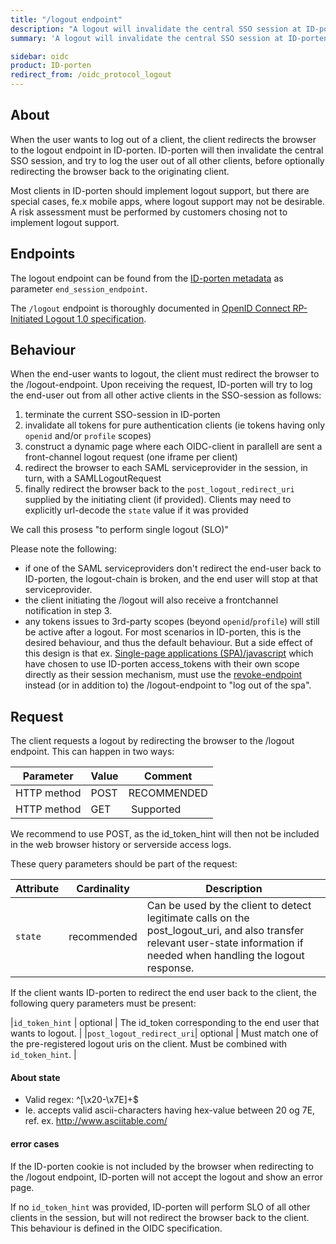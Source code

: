 ```yaml
---
title: "/logout endpoint"
description: "A logout will invalidate the central SSO session at ID-porten and log the user out of all other active clients. "
summary: 'A logout will invalidate the central SSO session at ID-porten and log the user out of all other active clients. '

sidebar: oidc
product: ID-porten
redirect_from: /oidc_protocol_logout
---
```


## About


When the user wants to log out of a client,  the client redirects the browser to the logout endpoint in ID-porten.  ID-porten will then invalidate the central SSO session, and try to log the user out of all other clients, before optionally redirecting the browser back to the originating client.

Most clients in ID-porten should implement logout support, but there are special cases, fe.x mobile apps, where logout support may not be desirable.  A risk assessment must be performed by customers chosing not to implement logout support. 


## Endpoints

The logout endpoint can be found from the [ID-porten metadata](oidc_func_wellknown) as parameter `end_session_endpoint`. 

The `/logout` endpoint is thoroughly documented in [OpenID Connect RP-Initiated Logout 1.0 specification](https://openid.net/specs/openid-connect-rpinitiated-1_0.html). 

## Behaviour

When the end-user wants to logout, the client must redirect the browser to the /logout-endpoint.  Upon receiving the request, ID-porten will try to log the end-user out from all other active clients in the SSO-session as follows:

1. terminate the current SSO-session in ID-porten
1. invalidate all tokens for pure authentication clients (ie tokens having only `openid` and/or `profile` scopes)
1. construct a dynamic page where each OIDC-client in parallell are sent a front-channel logout request (one iframe per client)
1. redirect the browser to each SAML serviceprovider in the session, in turn, with a SAMLLogoutRequest
1. finally redirect the browser back to the `post_logout_redirect_uri` supplied by the initiating client (if provided). Clients may need to explicitly url-decode the `state` value if it was provided 

We call this prosess "to perform single logout (SLO)"

Please note the following:
*  if one of the SAML serviceproviders don't redirect the end-user back to ID-porten, the logout-chain is broken, and the end user will stop at that serviceprovider.
*  the client initiating the /logout will also receive a frontchannel notification in step 3. 
*  any tokens issues to 3rd-party scopes (beyond `openid`/`profile`) will still be active after a logout. For most scenarios in ID-porten, this is the desired behaviour, and thus the default behaviour.  But a side effect of this design is that ex. [Single-page applications (SPA)/javascript](oidc_auth_spa.html) which have chosen to use ID-porten access_tokens with their own scope directly as their session mechanism, must use the [revoke-endpoint](oidc_protocol_revoke.html) instead (or in addition to) the /logout-endpoint to "log out of the spa".



## Request

The client requests a logout by redirecting the browser to the /logout endpoint. This can happen in two ways:

| Parameter  | Value | Comment |
| --- | --- | - |
| HTTP method | POST | RECOMMENDED |
| HTTP method | GET | Supported |

We recommend to use POST, as the id_token_hint will then not be included in the web browser history or serverside access logs.

These query parameters should be part of the request: 

| Attribute | Cardinality | Description|
|---|---|---|
|```state```                   | recommended | Can be used by the client to detect legitimate calls on the post_logout_uri, and also transfer relevant user-state information if needed when handling the logout response.  |

If the client wants ID-porten to redirect the end user back to the client, the following query parameters must be present:

|```id_token_hint```           | optional | The id_token corresponding to the end user that wants to logout. |
|```post_logout_redirect_uri```| optional | Must match one of the pre-registered logout uris on the client.   Must be combined with `id_token_hint`. |



#### About state

* Valid regex: ^[\x20-\x7E]+$
* Ie. accepts valid ascii-characters having hex-value between 20 og 7E, ref. ex. http://www.asciitable.com/



#### error cases

If the ID-porten cookie is not included by the browser when redirecting to the /logout endpoint, ID-porten will not accept the logout and show an error page.

If no `id_token_hint` was provided, ID-porten will perform SLO of all other clients in the session, but will not redirect the browser back to the client.  This behaviour is defined in the OIDC specification.
